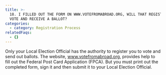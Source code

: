 ```yaml
---
title: >-
  18. I FILLED OUT THE FORM ON WWW.VOTEFROMABROAD.ORG, WILL THAT REGISTER ME TO
  VOTE AND RECEIVE A BALLOT? 
categories:
  - category: Registration Process
relatedFaqs:
  - {}
---
```

Only your Local Election Official has the authority to register you to vote and send out ballots. The website, www.votefromabroad.org, provides help to fill out the Federal Post Card Application (FPCA). But you must print out the completed form, sign it and then submit it to your Local Election Official.
